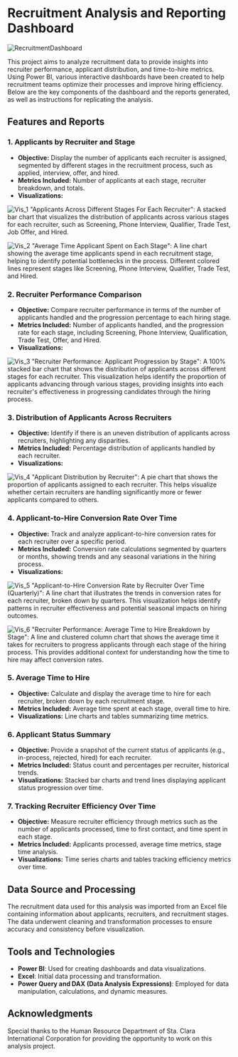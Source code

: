 # Recruitment Analysis and Reporting Dashboard

![RecruitmentDashboard](assets/dashboard.png)

This project aims to analyze recruitment data to provide insights into recruiter performance, applicant distribution, and time-to-hire metrics. Using Power BI, various interactive dashboards have been created to help recruitment teams optimize their processes and improve hiring efficiency. Below are the key components of the dashboard and the reports generated, as well as instructions for replicating the analysis.

## Features and Reports

### 1. Applicants by Recruiter and Stage
   - **Objective:** Display the number of applicants each recruiter is assigned, segmented by different stages in the recruitment process, such as applied, interview, offer, and hired.
   - **Metrics Included:** Number of applicants at each stage, recruiter breakdown, and totals.
   - **Visualizations:** <br>
   
  ![Vis_1](assets/Visualization_1.png)
   "Applicants Across Different Stages For Each Recruiter": A stacked bar chart that visualizes the distribution of applicants across various stages for each recruiter, such as Screening, Phone Interview, Qualifier, Trade Test, Job Offer, and Hired. <br>

   ![Vis_2](assets/Visualization_2.png)
   "Average Time Applicant Spent on Each Stage": A line chart showing the average time applicants spend in each recruitment stage, helping to identify potential bottlenecks in the process. Different colored lines represent stages like Screening, Phone Interview, Qualifier, Trade Test, and Hired.

### 2. Recruiter Performance Comparison
   - **Objective:** Compare recruiter performance in terms of the number of applicants handled and the progression percentage to each hiring stage.
   - **Metrics Included:** Number of applicants handled, and the progression rate for each stage, including Screening, Phone Interview, Qualification, Trade Test, Offer, and Hired.
   - **Visualizations:** <br>
 
![Vis_3](assets/Visualization_3.png)
   "Recruiter Performance: Applicant Progression by Stage": A 100% stacked bar chart that shows the distribution of applicants across different stages for each recruiter. This visualization helps identify the proportion of applicants advancing through various stages, providing insights into each recruiter's effectiveness in progressing candidates through the hiring process.

### 3. Distribution of Applicants Across Recruiters
   - **Objective:** Identify if there is an uneven distribution of applicants across recruiters, highlighting any disparities.
   - **Metrics Included:** Percentage distribution of applicants handled by each recruiter.
   - **Visualizations:** <br>
   
   ![Vis_4](assets/Visualization_4.png)
   "Applicant Distribution by Recruiter": A pie chart that shows the proportion of applicants assigned to each recruiter. This helps visualize whether certain recruiters are handling significantly more or fewer applicants compared to others.

### 4. Applicant-to-Hire Conversion Rate Over Time
   - **Objective:** Track and analyze applicant-to-hire conversion rates for each recruiter over a specific period.
   - **Metrics Included:** Conversion rate calculations segmented by quarters or months, showing trends and any seasonal variations in the hiring process.
   - **Visualizations:** <br>

![Vis_5](assets/Visualization_5.png)
   "Applicant-to-Hire Conversion Rate by Recruiter Over Time (Quarterly)": A line chart that illustrates the trends in conversion rates for each recruiter, broken down by quarters. This visualization helps identify patterns in recruiter effectiveness and potential seasonal impacts on hiring outcomes.

![Vis_6](assets/Visualization_6.png)
   "Recruiter Performance: Average Time to Hire Breakdown by Stage": A line and clustered column chart that shows the average time it takes for recruiters to progress applicants through each stage of the hiring process. This provides additional context for understanding how the time to hire may affect conversion rates.

### 5. Average Time to Hire
   - **Objective:** Calculate and display the average time to hire for each recruiter, broken down by each recruitment stage.
   - **Metrics Included:** Average time spent at each stage, overall time to hire.
   - **Visualizations:** Line charts and tables summarizing time metrics.

### 6. Applicant Status Summary
   - **Objective:** Provide a snapshot of the current status of applicants (e.g., in-process, rejected, hired) for each recruiter.
   - **Metrics Included:** Status count and percentages per recruiter, historical trends.
   - **Visualizations:** Stacked bar charts and trend lines displaying applicant status progression over time.

### 7. Tracking Recruiter Efficiency Over Time
   - **Objective:** Measure recruiter efficiency through metrics such as the number of applicants processed, time to first contact, and time spent in each stage.
   - **Metrics Included:** Applicants processed, average time metrics, stage time analysis.
   - **Visualizations:** Time series charts and tables tracking efficiency metrics over time.

## Data Source and Processing
The recruitment data used for this analysis was imported from an Excel file containing information about applicants, recruiters, and recruitment stages. The data underwent cleaning and transformation processes to ensure accuracy and consistency before visualization.

## Tools and Technologies
- **Power BI**: Used for creating dashboards and data visualizations.
- **Excel**: Initial data processing and transformation.
- **Power Query and DAX (Data Analysis Expressions)**: Employed for data manipulation, calculations, and dynamic measures.


## Acknowledgments
Special thanks to the Human Resource Department of Sta. Clara International Corporation for providing the opportunity to work on this analysis project.
